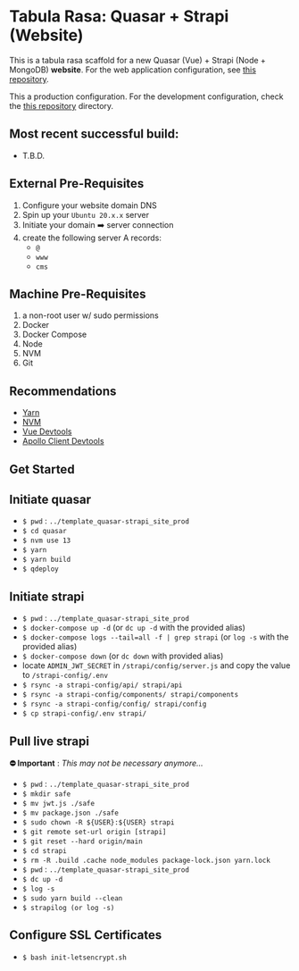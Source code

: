 # Tabula Rasa: Quasar + Strapi (Website)

This is a tabula rasa scaffold for a new Quasar (Vue) + Strapi (Node + MongoDB) **website**. For the web application configuration, see [this repository](https://github.com/evangrinde/tabularasa_quasar-strapi_application).

This a production configuration. For the development configuration, check the [this repository](https://github.com/evangrinde/template_quasar-strapi_site_dev) directory.

## Most recent successful build:
- T.B.D.
<!-- - 10:12PM EST 6/11/2021 -->
<!-- - macOS 11.3.1 on Apple M1 -->
<!-- - Docker Desktop 3.3.3 (Engine v20.10.6 on darwin/arm64) -->

## External Pre-Requisites
1. Configure your website domain DNS
2. Spin up your `Ubuntu 20.x.x` server
3. Initiate your domain ➡️ server connection
4. create the following server A records:
    - `@`
    - `www`
    - `cms`

## Machine Pre-Requisites
1. a non-root user w/ sudo permissions
2. Docker
3. Docker Compose
4. Node
5. NVM
6. Git

## Recommendations
- [Yarn](https://classic.yarnpkg.com/en/docs/install)
- [NVM](https://github.com/nvm-sh/nvm)
- [Vue Devtools](https://github.com/vuejs/vue-devtools)
- [Apollo Client Devtools](https://www.apollographql.com/docs/react/development-testing/developer-tooling/)

## Get Started



## Initiate quasar
- `$ pwd` : `../template_quasar-strapi_site_prod`
- `$ cd quasar`
- `$ nvm use 13`
- `$ yarn`
- `$ yarn build`
- `$ qdeploy`

## Initiate strapi
- `$ pwd` : `../template_quasar-strapi_site_prod`
- `$ docker-compose up -d` (or `dc up -d` with the provided alias)
- `$ docker-compose logs --tail=all -f | grep strapi` (or `log -s` with the provided alias)
- `$ docker-compose down` (or `dc down` with provided alias)
- locate `ADMIN_JWT_SECRET` in `/strapi/config/server.js` and copy the value to `/strapi-config/.env`
- `$ rsync -a strapi-config/api/ strapi/api`
- `$ rsync -a strapi-config/components/ strapi/components`
- `$ rsync -a strapi-config/config/ strapi/config`
- `$ cp strapi-config/.env strapi/`

## Pull live strapi
**⛔️ Important** : *This may not be necessary anymore...*
- `$ pwd` : `../template_quasar-strapi_site_prod`
- `$ mkdir safe`
- `$ mv jwt.js ./safe`
- `$ mv package.json ./safe`
- `$ sudo chown -R ${USER}:${USER} strapi`
- `$ git remote set-url origin [strapi]`
- `$ git reset --hard origin/main`
- `$ cd strapi`
- `$ rm -R .build .cache node_modules package-lock.json yarn.lock`
- `$ pwd` : `../template_quasar-strapi_site_prod`
- `$ dc up -d`
- `$ log -s`
- `$ sudo yarn build --clean`
- `$ strapilog (or log -s)`

## Configure SSL Certificates
- `$ bash init-letsencrypt.sh`
